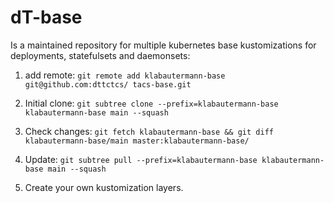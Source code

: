 # dT-base
Is a maintained repository for multiple kubernetes base kustomizations for deployments, statefulsets and daemonsets:

1. add remote: ```git remote add klabautermann-base git@github.com:dttctcs/ tacs-base.git ```

1. Initial clone: ```git subtree clone --prefix=klabautermann-base klabautermann-base main --squash```

3. Check changes: ```git fetch klabautermann-base && git diff klabautermann-base/main master:klabautermann-base/```

4. Update: ```git subtree pull --prefix=klabautermann-base klabautermann-base main --squash```

5. Create your own kustomization layers.